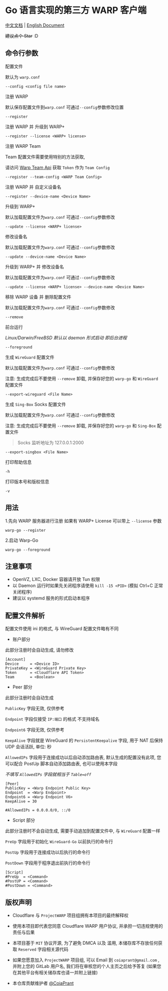 # Go 语言实现的第三方 WARP 客户端

[中文文档](https://gitlab.com/ProjectWARP/warp-go/-/blob/master/README.zh_CN.md) | [English Document](https://gitlab.com/ProjectWARP/warp-go/-/blob/master/README.md)

~~建议点个 Star~~ :D

## 命令行参数

配置文件

默认为 `warp.conf`

```
--config <config file name>
```

注册 WARP

默认保存配置文件到`warp.conf` 可通过`--config`参数修改位置

```
--register
```

注册 WARP 并 升级到 WARP+

```
--register --license <WARP+ license>
```

注册 WARP Team

Team 配置文件需要使用特别的方法获取,

请访问 [Warp Team Api](https://warp-team-api.herokuapp.com) 获取 `Token` 作为 `Team Config`

```
--register --team-config <WARP Team Config>
```

注册 WARP 并 自定义设备名

```
--register --device-name <Device Name>
```

升级到 WARP+

默认加载配置文件为`warp.conf` 可通过`--config`参数修改

```
--update --license <WARP+ license>
```

修改设备名

默认加载配置文件为`warp.conf` 可通过`--config`参数修改

```
--update --device-name <Device Name>
```

升级到 WARP+ 并 修改设备名

默认加载配置文件为`warp.conf` 可通过`--config`参数修改

```
--update --license <WARP+ license> --device-name <Device Name>
```

移除 WARP 设备 并 删除配置文件

默认加载配置文件为`warp.conf` 可通过`--config`参数修改

```
--remove
```

前台运行

_Linux/Darwin/FreeBSD 默认以 daemon 形式启动 即后台进程_

```
--foreground
```

生成 `WireGuard` 配置文件

默认加载配置文件为`warp.conf` 可通过`--config`参数修改

注意: 生成完成后不要使用 `--remove` 卸载, 并保存好您的 `warp-go` 和 `WireGuard` 配置文件

```
--export-wireguard <File Name>
```

生成 `Sing-Box` Socks 配置文件

默认加载配置文件为`warp.conf` 可通过`--config`参数修改

注意: 生成完成后不要使用 `--remove` 卸载, 并保存好您的 `warp-go` 和 `Sing-Box` 配置文件

> Socks 监听地址为 127.0.0.1:2000

```
--export-singbox <File Name>
```

打印帮助信息

```
-h
```

打印版本号和版权信息

```
-v
```

## 用法

1.先向 WARP 服务器进行注册 如果有 WARP+ License 可以带上 `--license` 参数

```
warp-go --register
```

2.启动 Warp-Go

```
warp-go --foreground
```

## 注意事项

- OpenVZ, LXC, Docker 容器请开放 Tun 权限
- 以 Daemon 运行时如果先关闭程序请使用 `kill -15 <PID>` (模拟 Ctrl+C 正常关闭程序)
- 建议以 systemd 服务的形式启动本程序

## 配置文件解析

配置文件使用 ini 的格式, 与 WireGuard 配置文件略有不同

- 账户部分

此部分注册时会自动生成, 请勿修改

```
[Account]
Device     = <Device ID>
PrivateKey = <WireGuard Private Key>
Token      = <Cloudflare API Token>
Team       = <Boolean>
```

- Peer 部分

此部分注册时会自动生成

`PublicKey` 字段无效, 仅供参考

`Endpoint` 字段仅接受 `IP:端口` 的格式 不支持域名

`Endpoint6` 字段无效, 仅供参考

`KeepAlive` 字段就是 WireGuard 的 `PersistentKeepalive` 字段, 用于 NAT 后保持 UDP 会话活跃, 单位: 秒

`AllowedIPs` 字段用于连接成功以后自动添加路由表, 默认生成的配置没有此项, 您可以配合 PostUp 脚本自动添加路由表, 也可以使用本字段

_不填写 `AllowedIPs` 字段就相当于 `Table=off`_

```
[Peer]
PublicKey = <Warp Endpoint Public Key>
Endpoint  = <Warp Endpoint>
Endpoint6 = <Warp Endpoint V6>
KeepAlive = 30

#AllowedIPs = 0.0.0.0/0, ::/0
```

- Script 部分

此部分注册时不会自动生成, 需要手动追加到配置文件中, 与 `WireGuard` 配置一样

`PreUp` 字段用于初始化 `WireGuard-Go` 以前执行的命令行

`PostUp` 字段用于连接成功以后执行的命令行

`PostDown` 字段用于程序退出前执行的命令行

```
[Script]
#PreUp  = <Command>
#PostUP = <Command>
#PostDown = <Command>
```

## 版权声明

- Cloudflare 与 `ProjectWARP` 项目组拥有本项目的最终解释权
- 使用本项目即代表您同意 Cloudflare WARP 用户协议, 并承担一切违规使用的责任与后果
- 本项目基于 `MIT` 协议开源, 为了避免 DMCA 以及 滥用, 本储存库不存放任何获取 `Reserved` 字段相关源代码
- 如果您愿意加入 `ProjectWARP` 项目组, 可以 Email 到 `coiaprant@gmail.com` , 并附上您的 GitLab 用户名, 我们将在审核您的个人主页之后给予答复 (如果您在其他平台有相关储存库也请一并附上链接)

- 本仓库贡献维护者 [@CoiaPrant](https://gitlab.com/CoiaPrant)
